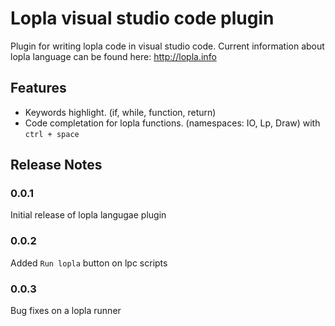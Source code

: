 # Lopla visual studio code plugin

Plugin for writing lopla code in visual studio code. Current information about lopla language can be found here: http://lopla.info 

## Features

* Keywords highlight. (if, while, function, return)
* Code completation for lopla functions. (namespaces: IO, Lp, Draw) with `ctrl + space` 

## Release Notes

### 0.0.1

Initial release of lopla langugae plugin

### 0.0.2

Added `Run lopla` button on lpc scripts

### 0.0.3

Bug fixes on a lopla runner
